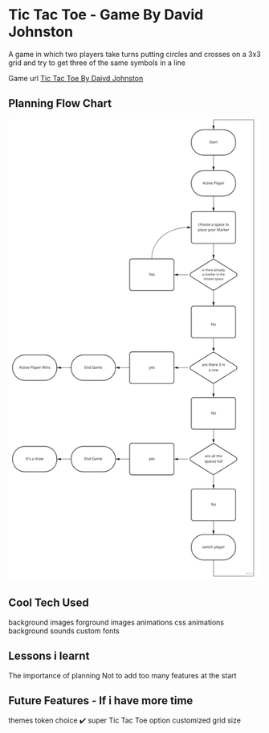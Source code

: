 # Tic Tac Toe - Game By David Johnston

A game in which two players take turns putting circles and crosses on a 3x3 grid and try to get three of the same symbols in a line

Game url [Tic Tac Toe By Daivd Johnston](https://angry-payne-97fd85.netlify.app/)

## Planning Flow Chart

<img src="./planning/tic tak toe flow chart.jpg" alt="flow chart for tic tac toe" width="500px">

## Cool Tech Used

background images
forground images
animations
css animations
background sounds
custom fonts

## Lessons i learnt

The importance of planning
Not to add too many features at the start

## Future Features - If i have more time

themes
token choice ✔️
super Tic Tac Toe option
customized grid size
